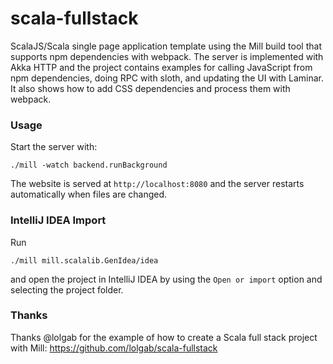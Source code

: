 # scala-fullstack

ScalaJS/Scala single page application template using the Mill build tool that supports npm dependencies with webpack. The server is implemented with Akka HTTP and the project contains examples for calling JavaScript from npm dependencies, doing RPC with sloth, and updating the UI with Laminar. It also shows how to add CSS dependencies and process them with webpack.

### Usage
Start the server with:
```
./mill -watch backend.runBackground
```

The website is served at `http://localhost:8080` and the server restarts automatically when files are changed.

### IntelliJ IDEA Import
Run
```
./mill mill.scalalib.GenIdea/idea
```
and open the project in IntelliJ IDEA by using the `Open or import` option and selecting the project folder.

### Thanks
Thanks @lolgab for the example of how to create a Scala full stack project with Mill: https://github.com/lolgab/scala-fullstack
